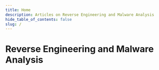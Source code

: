 ```yaml
---
title: Home
description: Articles on Reverse Engineering and Malware Analysis
hide_table_of_contents: false
slug: /
---
```


# Reverse Engineering and Malware Analysis